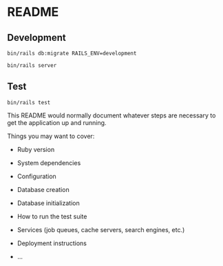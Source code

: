 # README

## Development

`bin/rails db:migrate RAILS_ENV=development`

`bin/rails server`

## Test

`bin/rails test`

This README would normally document whatever steps are necessary to get the
application up and running.

Things you may want to cover:

* Ruby version

* System dependencies

* Configuration

* Database creation

* Database initialization

* How to run the test suite

* Services (job queues, cache servers, search engines, etc.)

* Deployment instructions

* ...
